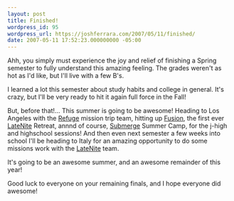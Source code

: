 ```yaml
---
layout: post
title: Finished!
wordpress_id: 95
wordpress_url: https://joshferrara.com/2007/05/11/finished/
date: 2007-05-11 17:52:23.000000000 -05:00
---
```

Ahh, you simply must experience the joy and relief of finishing a Spring semester to fully understand this amazing feeling. The grades weren't as hot as I'd like, but I'll live with a few B's.

I learned a lot this semester about study habits and college in general. It's crazy, but I'll be very ready to hit it again full force in the Fall!

But, before that!... This summer is going to be awesome! Heading to Los Angeles with the <a href="http://refuge.healingplacechurch.org/">Refuge</a> mission trip team, hitting up <a href="http://store.healingplacechurch.org/ministries/latenite/07/wp-content/uploads/2007/04/fusionweb.jpg">Fusion</a>, the first ever <a href="http://store.healingplacechurch.org/ministries/latenite/07/">LateNite</a> Retreat, annnd of course, <a href="http://submerge.healingplacechurch.org/">Submerge</a> Summer Camp, for the j-high and highschool sessions! And then even next semester a few weeks into school I'll be heading to Italy for an amazing opportunity to do some missions work with the <a href="http://store.healingplacechurch.org/ministries/latenite/07/">LateNite</a> team.

It's going to be an awesome summer, and an awesome remainder of this year!

Good luck to everyone on your remaining finals, and I hope everyone did awesome!

